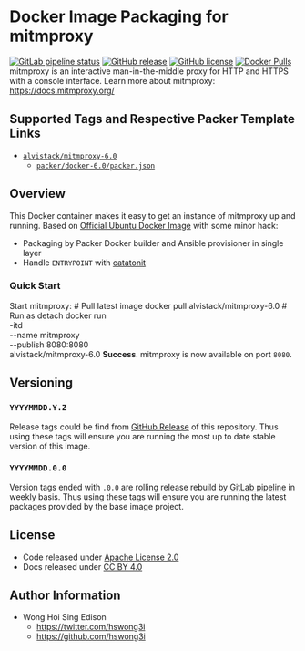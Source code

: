 # Docker Image Packaging for mitmproxy

[![GitLab pipeline status](https://img.shields.io/gitlab/pipeline/alvistack/docker-mitmproxy/master)](https://gitlab.com/alvistack/docker-mitmproxy/-/pipelines)
[![GitHub release](https://img.shields.io/github/release/alvistack/docker-mitmproxy.svg)](https://github.com/alvistack/docker-mitmproxy/releases)
[![GitHub license](https://img.shields.io/github/license/alvistack/docker-mitmproxy.svg)](https://github.com/alvistack/docker-mitmproxy/blob/master/LICENSE)
[![Docker Pulls](https://img.shields.io/docker/pulls/alvistack/mitmproxy-6.0.svg)](https://hub.docker.com/r/alvistack/mitmproxy-6.0)
mitmproxy is an interactive man-in-the-middle proxy for HTTP and HTTPS with a console interface.
Learn more about mitmproxy: <https://docs.mitmproxy.org/>

## Supported Tags and Respective Packer Template Links

  - [`alvistack/mitmproxy-6.0`](https://hub.docker.com/r/alvistack/mitmproxy-6.0)
      - [`packer/docker-6.0/packer.json`](https://github.com/alvistack/docker-mitmproxy/blob/master/packer/docker-6.0/packer.json)

## Overview

This Docker container makes it easy to get an instance of mitmproxy up and running.
Based on [Official Ubuntu Docker Image](https://hub.docker.com/_/ubuntu/) with some minor hack:

  - Packaging by Packer Docker builder and Ansible provisioner in single layer
  - Handle `ENTRYPOINT` with [catatonit](https://github.com/openSUSE/catatonit)

### Quick Start

Start mitmproxy:
\# Pull latest image
docker pull alvistack/mitmproxy-6.0
\# Run as detach
docker run   
\-itd   
\--name mitmproxy   
\--publish 8080:8080   
alvistack/mitmproxy-6.0
**Success**. mitmproxy is now available on port `8080`.

## Versioning

### `YYYYMMDD.Y.Z`

Release tags could be find from [GitHub Release](https://github.com/alvistack/docker-mitmproxy/releases) of this repository. Thus using these tags will ensure you are running the most up to date stable version of this image.

### `YYYYMMDD.0.0`

Version tags ended with `.0.0` are rolling release rebuild by [GitLab pipeline](https://gitlab.com/alvistack/docker-mitmproxy/-/pipelines) in weekly basis. Thus using these tags will ensure you are running the latest packages provided by the base image project.

## License

  - Code released under [Apache License 2.0](LICENSE)
  - Docs released under [CC BY 4.0](http://creativecommons.org/licenses/by/4.0/)

## Author Information

  - Wong Hoi Sing Edison
      - <https://twitter.com/hswong3i>
      - <https://github.com/hswong3i>
